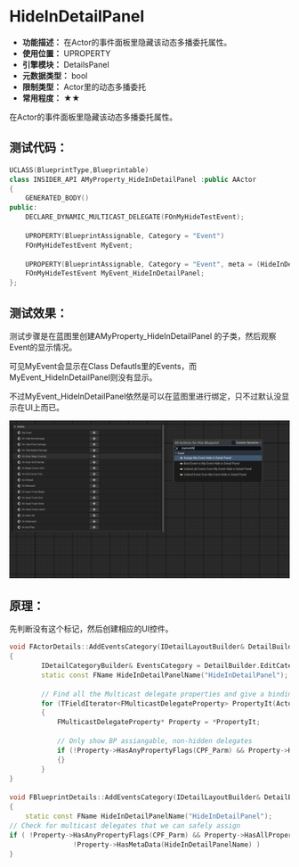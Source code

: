 ﻿# HideInDetailPanel

- **功能描述：** 在Actor的事件面板里隐藏该动态多播委托属性。
- **使用位置：** UPROPERTY
- **引擎模块：** DetailsPanel
- **元数据类型：** bool
- **限制类型：** Actor里的动态多播委托
- **常用程度：** ★★

在Actor的事件面板里隐藏该动态多播委托属性。

## 测试代码：

```cpp
UCLASS(BlueprintType,Blueprintable)
class INSIDER_API AMyProperty_HideInDetailPanel :public AActor
{
	GENERATED_BODY()
public:
	DECLARE_DYNAMIC_MULTICAST_DELEGATE(FOnMyHideTestEvent);

	UPROPERTY(BlueprintAssignable, Category = "Event")
	FOnMyHideTestEvent MyEvent;

	UPROPERTY(BlueprintAssignable, Category = "Event", meta = (HideInDetailPanel))
	FOnMyHideTestEvent MyEvent_HideInDetailPanel;
};

```

## 测试效果：

测试步骤是在蓝图里创建AMyProperty_HideInDetailPanel 的子类，然后观察Event的显示情况。

可见MyEvent会显示在Class Defautls里的Events，而MyEvent_HideInDetailPanel则没有显示。

不过MyEvent_HideInDetailPanel依然是可以在蓝图里进行绑定，只不过默认没显示在UI上而已。

![Untitled](Untitled.png)

## 原理：

先判断没有这个标记，然后创建相应的UI控件。

```cpp
void FActorDetails::AddEventsCategory(IDetailLayoutBuilder& DetailBuilder)
{
		IDetailCategoryBuilder& EventsCategory = DetailBuilder.EditCategory("Events", FText::GetEmpty(), ECategoryPriority::Uncommon);
		static const FName HideInDetailPanelName("HideInDetailPanel");
	
		// Find all the Multicast delegate properties and give a binding button for them
		for (TFieldIterator<FMulticastDelegateProperty> PropertyIt(Actor->GetClass(), EFieldIteratorFlags::IncludeSuper); PropertyIt; ++PropertyIt)
		{
			FMulticastDelegateProperty* Property = *PropertyIt;
			
			// Only show BP assiangable, non-hidden delegates		
			if (!Property->HasAnyPropertyFlags(CPF_Parm) && Property->HasAllPropertyFlags(CPF_BlueprintAssignable) && !Property->HasMetaData(HideInDetailPanelName))
			{}
		}
}

void FBlueprintDetails::AddEventsCategory(IDetailLayoutBuilder& DetailBuilder, FName PropertyName, UClass* PropertyClass)
{
	static const FName HideInDetailPanelName("HideInDetailPanel");
// Check for multicast delegates that we can safely assign
if ( !Property->HasAnyPropertyFlags(CPF_Parm) && Property->HasAllPropertyFlags(CPF_BlueprintAssignable) &&
				!Property->HasMetaData(HideInDetailPanelName) )
}
```
